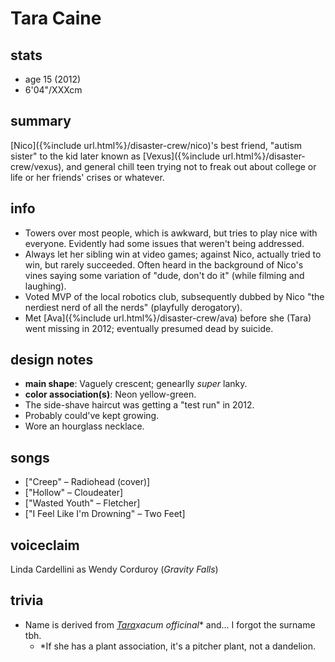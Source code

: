 # Tara Caine

## stats
- age 15 (2012)
- 6\'04\"/XXXcm

## summary
[Nico]({%include url.html%}/disaster-crew/nico)'s best friend, "autism sister" to the kid later known as [Vexus]({%include url.html%}/disaster-crew/vexus), and general chill teen trying not to freak out about college or life or her friends' crises or whatever.

## info
- Towers over most people, which is awkward, but tries to play nice with everyone. Evidently had some issues that weren't being addressed.
- Always let her sibling win at video games; against Nico, actually tried to win, but rarely succeeded. Often heard in the background of Nico's vines saying some variation of "dude, don't do it" (while filming and laughing).
- Voted MVP of the local robotics club, subsequently dubbed by Nico "the nerdiest nerd of all the nerds" (playfully derogatory).
- Met [Ava]({%include url.html%}/disaster-crew/ava) before she (Tara) went missing in 2012; eventually presumed dead by suicide.

## design notes
- <b>main shape</b>: Vaguely crescent; genearlly *super* lanky.
- <b>color association(s)</b>: Neon yellow-green.
- The side-shave haircut was getting a "test run" in 2012.
- Probably could've kept growing.
- Wore an hourglass necklace. <!--this isn't necessary if it's in the art-->

## songs
- ["Creep" – Radiohead (cover)]
- ["Hollow" – Cloudeater]
- ["Wasted Youth" – Fletcher]
- ["I Feel Like I'm Drowning" – Two Feet]

## voiceclaim
Linda Cardellini as Wendy Corduroy (<i>Gravity Falls</i>)

## trivia
- Name is derived from <i><u>Tara</u>xacum officinal</i>\* and... I forgot the surname tbh.
	- \*If she has a plant association, it's a pitcher plant, not a dandelion.